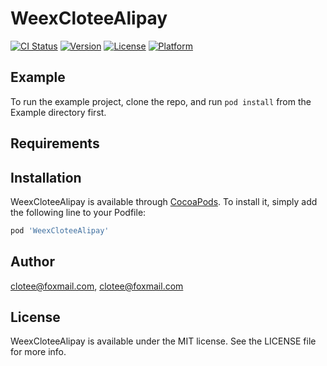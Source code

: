 # WeexCloteeAlipay

[![CI Status](http://img.shields.io/travis/clotee@foxmail.com/WeexCloteeAlipay.svg?style=flat)](https://travis-ci.org/clotee@foxmail.com/WeexCloteeAlipay)
[![Version](https://img.shields.io/cocoapods/v/WeexCloteeAlipay.svg?style=flat)](http://cocoapods.org/pods/WeexCloteeAlipay)
[![License](https://img.shields.io/cocoapods/l/WeexCloteeAlipay.svg?style=flat)](http://cocoapods.org/pods/WeexCloteeAlipay)
[![Platform](https://img.shields.io/cocoapods/p/WeexCloteeAlipay.svg?style=flat)](http://cocoapods.org/pods/WeexCloteeAlipay)

## Example

To run the example project, clone the repo, and run `pod install` from the Example directory first.

## Requirements

## Installation

WeexCloteeAlipay is available through [CocoaPods](http://cocoapods.org). To install
it, simply add the following line to your Podfile:

```ruby
pod 'WeexCloteeAlipay'
```

## Author

clotee@foxmail.com, clotee@foxmail.com

## License

WeexCloteeAlipay is available under the MIT license. See the LICENSE file for more info.
